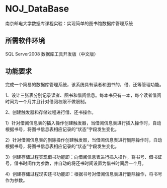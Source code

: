 # NOJ_DataBase
南京邮电大学数据库课程实验：实现简单的图书馆数据库管理系统

## 所需软件环境
SQL Server2008 数据库工具开发版（中文版）   

## 功能要求
完成一个简易的数据库管理系统，该系统具有读者和图书的，借、还等管理功能。    

1、设计三张表分别记录读者、图书和借阅信息。每本书只有一本，每个读者借阅时间为一个月并且针对借阅权限不做限制。   

2、创建触发器和存储过程进行借、还书操作。    

1）针对借阅信息表的插入操作创建触发器，当借阅信息表进行插入操作时，自动根据书号，将图书信息表相应记录的“状态”字段发生变化。    

2）针对借阅信息表的删除操作创建触发器，当借阅信息表进行删除操作时，自动根据书号，将图书信息表相应记录的“状态”字段发生变化。    

3）创建存储过程实现借书功能即：向借阅信息表进行插入操作，将书号、借书证号，借书时间作为参数，并自动的将还书时间设置为借书时间后一个月。    

4）创建存储过程现实还书功能即：根据书号对借阅信息表进行删除操作，将书号作为参数。    
